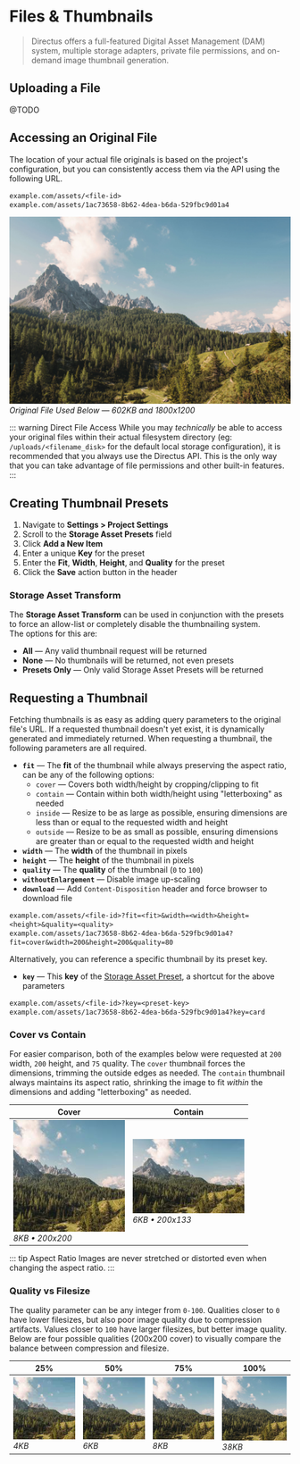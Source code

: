 # Files & Thumbnails

> Directus offers a full-featured Digital Asset Management (DAM) system, multiple storage adapters, private file
> permissions, and on-demand image thumbnail generation.

## Uploading a File

@TODO

## Accessing an Original File

The location of your actual file originals is based on the project's configuration, but you can consistently access them
via the API using the following URL.

```
example.com/assets/<file-id>
example.com/assets/1ac73658-8b62-4dea-b6da-529fbc9d01a4
```

![Original File](../assets/original.jpg) _Original File Used Below — 602KB and 1800x1200_

<!-- prettier-ignore-start -->
::: warning Direct File Access
While you may _technically_ be able to access your original files
within their actual filesystem directory (eg: `/uploads/<filename_disk>` for the default local
storage configuration), it is recommended that you always use the Directus API. This is the only way
that you can take advantage of file permissions and other built-in features.
:::
<!-- prettier-ignore-end -->

## Creating Thumbnail Presets

1. Navigate to **Settings > Project Settings**
2. Scroll to the **Storage Asset Presets** field
3. Click **Add a New Item**
4. Enter a unique **Key** for the preset
5. Enter the **Fit**, **Width**, **Height**, and **Quality** for the preset
6. Click the **Save** action button in the header

### Storage Asset Transform

The **Storage Asset Transform** can be used in conjunction with the presets to force an allow-list or completely disable
the thumbnailing system.  
The options for this are:

- **All** — Any valid thumbnail request will be returned
- **None** — No thumbnails will be returned, not even presets
- **Presets Only** — Only valid Storage Asset Presets will be returned

## Requesting a Thumbnail

Fetching thumbnails is as easy as adding query parameters to the original file's URL. If a requested thumbnail doesn't
yet exist, it is dynamically generated and immediately returned. When requesting a thumbnail, the following parameters
are all required.

- **`fit`** — The **fit** of the thumbnail while always preserving the aspect ratio, can be any of the following
  options:
  - `cover` — Covers both width/height by cropping/clipping to fit
  - `contain` — Contain within both width/height using "letterboxing" as needed
  - `inside` — Resize to be as large as possible, ensuring dimensions are less than or equal to the requested width and
    height
  - `outside` — Resize to be as small as possible, ensuring dimensions are greater than or equal to the requested width
    and height
- **`width`** — The **width** of the thumbnail in pixels
- **`height`** — The **height** of the thumbnail in pixels
- **`quality`** — The **quality** of the thumbnail (`0` to `100`)
- **`withoutEnlargement`** — Disable image up-scaling
- **`download`** — Add `Content-Disposition` header and force browser to download file

```
example.com/assets/<file-id>?fit=<fit>&width=<width>&height=<height>&quality=<quality>
example.com/assets/1ac73658-8b62-4dea-b6da-529fbc9d01a4?fit=cover&width=200&height=200&quality=80
```

Alternatively, you can reference a specific thumbnail by its preset key.

- **`key`** — This **key** of the [Storage Asset Preset](/guides/files#creating-thumbnail-presets), a shortcut for the
  above parameters

```
example.com/assets/<file-id>?key=<preset-key>
example.com/assets/1ac73658-8b62-4dea-b6da-529fbc9d01a4?key=card
```

### Cover vs Contain

For easier comparison, both of the examples below were requested at `200` width, `200` height, and `75` quality. The
`cover` thumbnail forces the dimensions, trimming the outside edges as needed. The `contain` thumbnail always maintains
its aspect ratio, shrinking the image to fit _within_ the dimensions and adding "letterboxing" as needed.

| Cover                                                       | Contain                                                         |
| ----------------------------------------------------------- | --------------------------------------------------------------- |
| ![Cover](../assets/200-200-cover-75.jpg)<br>_8KB • 200x200_ | ![Contain](../assets/200-200-contain-75.jpg)<br>_6KB • 200x133_ |

<!-- prettier-ignore-start -->
::: tip Aspect Ratio
Images are never stretched or distorted even when changing the aspect ratio.
:::
<!-- prettier-ignore-end -->

### Quality vs Filesize

The quality parameter can be any integer from `0-100`. Qualities closer to `0` have lower filesizes, but also poor image
quality due to compression artifacts. Values closer to `100` have larger filesizes, but better image quality. Below are
four possible qualities (200x200 cover) to visually compare the balance between compression and filesize.

| 25%                                             | 50%                                             | 75%                                             | 100%                                               |
| ----------------------------------------------- | ----------------------------------------------- | ----------------------------------------------- | -------------------------------------------------- |
| ![25%](../assets/200-200-cover-25.jpg)<br>_4KB_ | ![50%](../assets/200-200-cover-50.jpg)<br>_6KB_ | ![75%](../assets/200-200-cover-75.jpg)<br>_8KB_ | ![100%](../assets/200-200-cover-100.jpg)<br>_38KB_ |
